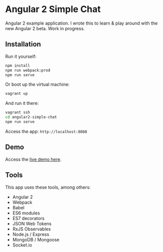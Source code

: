 # Angular 2 Simple Chat

Angular 2 example application. I wrote this to learn & play around with the new Angular 2 beta. Work in progress.

## Installation

Run it yourself:

```sh
npm install
npm run webpack:prod
npm run serve
```

Or boot up the virtual machine:

```sh
vagrant up
```

And run it there:

```sh
vagrant ssh
cd angular2-simple-chat
npm run serve
```

Access the app: `http://localhost:8080`

## Demo

Access the [live demo here](http://ng2-chat.brycesteinhoff.com).

## Tools

This app uses these tools, among others:

* Angular 2
* Webpack
* Babel
* ES6 modules
* ES7 decorators
* JSON Web Tokens
* RxJS Observables
* Node.js / Express
* MongoDB / Mongoose
* Socket.io